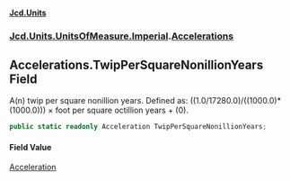 #### [Jcd.Units](index.md 'index')
### [Jcd.Units.UnitsOfMeasure.Imperial](Jcd.Units.UnitsOfMeasure.Imperial.md 'Jcd.Units.UnitsOfMeasure.Imperial').[Accelerations](Accelerations.md 'Jcd.Units.UnitsOfMeasure.Imperial.Accelerations')

## Accelerations.TwipPerSquareNonillionYears Field

A(n) twip per square nonillion years. Defined as: ((1.0/17280.0)/((1000.0)*(1000.0))) × foot per square octillion years + (0).

```csharp
public static readonly Acceleration TwipPerSquareNonillionYears;
```

#### Field Value
[Acceleration](Acceleration.md 'Jcd.Units.UnitTypes.Acceleration')
